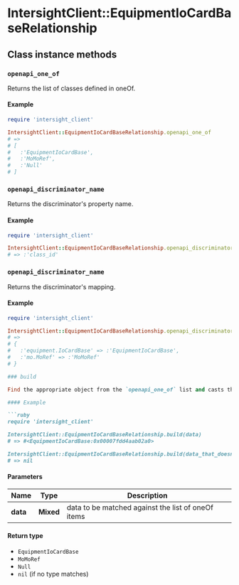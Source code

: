 # IntersightClient::EquipmentIoCardBaseRelationship

## Class instance methods

### `openapi_one_of`

Returns the list of classes defined in oneOf.

#### Example

```ruby
require 'intersight_client'

IntersightClient::EquipmentIoCardBaseRelationship.openapi_one_of
# =>
# [
#   :'EquipmentIoCardBase',
#   :'MoMoRef',
#   :'Null'
# ]
```

### `openapi_discriminator_name`

Returns the discriminator's property name.

#### Example

```ruby
require 'intersight_client'

IntersightClient::EquipmentIoCardBaseRelationship.openapi_discriminator_name
# => :'class_id'
```

### `openapi_discriminator_name`

Returns the discriminator's mapping.

#### Example

```ruby
require 'intersight_client'

IntersightClient::EquipmentIoCardBaseRelationship.openapi_discriminator_mapping
# =>
# {
#   :'equipment.IoCardBase' => :'EquipmentIoCardBase',
#   :'mo.MoRef' => :'MoMoRef'
# }

### build

Find the appropriate object from the `openapi_one_of` list and casts the data into it.

#### Example

```ruby
require 'intersight_client'

IntersightClient::EquipmentIoCardBaseRelationship.build(data)
# => #<EquipmentIoCardBase:0x00007fdd4aab02a0>

IntersightClient::EquipmentIoCardBaseRelationship.build(data_that_doesnt_match)
# => nil
```

#### Parameters

| Name | Type | Description |
| ---- | ---- | ----------- |
| **data** | **Mixed** | data to be matched against the list of oneOf items |

#### Return type

- `EquipmentIoCardBase`
- `MoMoRef`
- `Null`
- `nil` (if no type matches)

